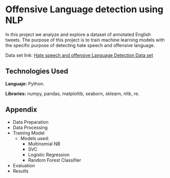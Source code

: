 # Offensive Language detection using NLP

In this project we analyze and explore a dataset of annotated English tweets. The purpose of this project is to train machine learning models with the specific purpose of detecting hate speech and offensive language.

Data set link: [Hate speech and offensive Language Detection Data set](https://huggingface.co/datasets/hate_speech_offensive)

## Technologies Used
**Languaje:** Python.

**Libraries:** numpy, pandas, matplotlib, seaborn, sklearn, nltk, re.

## Appendix

* Data Preparation
* Data Processing
* Training Model
  * Models used:
    * Multinomial NB
    * SVC
    * Logistic Regression
    * Random Forest Classifier
* Evaluation
* Results
